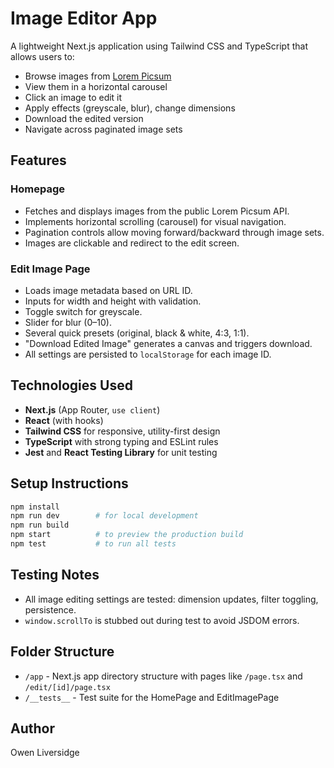 # Image Editor App

A lightweight Next.js application using Tailwind CSS and TypeScript that allows users to:
- Browse images from [Lorem Picsum](https://picsum.photos/)
- View them in a horizontal carousel
- Click an image to edit it
- Apply effects (greyscale, blur), change dimensions
- Download the edited version
- Navigate across paginated image sets

## Features

### Homepage
- Fetches and displays images from the public Lorem Picsum API.
- Implements horizontal scrolling (carousel) for visual navigation.
- Pagination controls allow moving forward/backward through image sets.
- Images are clickable and redirect to the edit screen.

### Edit Image Page
- Loads image metadata based on URL ID.
- Inputs for width and height with validation.
- Toggle switch for greyscale.
- Slider for blur (0–10).
- Several quick presets (original, black & white, 4:3, 1:1).
- "Download Edited Image" generates a canvas and triggers download.
- All settings are persisted to `localStorage` for each image ID.

## Technologies Used

- **Next.js** (App Router, `use client`)
- **React** (with hooks)
- **Tailwind CSS** for responsive, utility-first design
- **TypeScript** with strong typing and ESLint rules
- **Jest** and **React Testing Library** for unit testing

## Setup Instructions

```bash
npm install
npm run dev        # for local development
npm run build
npm start          # to preview the production build
npm test           # to run all tests
```

## Testing Notes

- All image editing settings are tested: dimension updates, filter toggling, persistence.
- `window.scrollTo` is stubbed out during test to avoid JSDOM errors.

## Folder Structure

- `/app` - Next.js app directory structure with pages like `/page.tsx` and `/edit/[id]/page.tsx`
- `/__tests__` - Test suite for the HomePage and EditImagePage

## Author

Owen Liversidge
